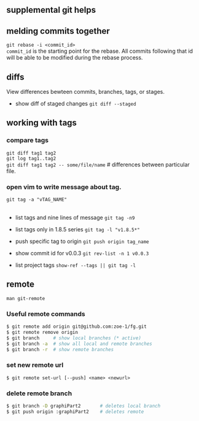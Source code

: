 ## supplemental git helps

## melding commits together
`git rebase -i <commit_id>`<br/>
`commit_id` is the starting point for the rebase. All commits following
that id will be able to be modified during the rebase process.


## diffs

View differences bewteen commits, branches, tags, or stages.
* show diff of staged changes
`git diff --staged`

## working with tags

### compare tags
`git diff tag1 tag2`<br/>
`git log tag1..tag2`<br/>
`git diff tag1 tag2 -- some/file/name`  # differences between particular file.<br/>

### open vim to write message about tag.
`git tag -a "vTAG_NAME"`<br/><br/>

* list tags and nine lines of message
  `git tag -n9`

* list tags only in 1.8.5 series
  `git tag -l "v1.8.5*"`

* push specific tag to origin
  `git push origin tag_name`

* show commit id for v0.0.3
  `git rev-list -n 1 v0.0.3`

* list project tags
  `show-ref --tags || git tag -l`

## remote

`man git-remote`

### Useful remote commands

```bash
$ git remote add origin git@github.com:zoe-1/fg.git
$ git remote remove origin
$ git branch     # show local branches (* active) 
$ git branch -a  # show all local and remote branches
$ git branch -r  # show remote branches
```

### set new remote url 
`$ git remote set-url [--push] <name> <newurl>`

### delete remote branch
```bash
$ git branch -D graphiPart2       # deletes local branch
$ git push origin :graphiPart2    # deletes remote
```

